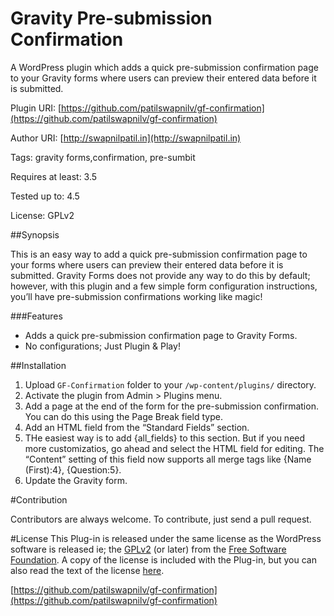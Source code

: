 # Gravity Pre-submission Confirmation
A WordPress plugin which adds a quick pre-submission confirmation page to your Gravity forms where users can preview their entered data before it is submitted.

Plugin URI: [https://github.com/patilswapnilv/gf-confirmation](https://github.com/patilswapnilv/gf-confirmation)

Author URI: [http://swapnilpatil.in](http://swapnilpatil.in)

Tags: gravity forms,confirmation, pre-sumbit

Requires at least: 3.5

Tested up to: 4.5

License: GPLv2


##Synopsis

This is an easy way to add a quick pre-submission confirmation page to your forms where users can preview their entered data before it is submitted. Gravity Forms does not provide any way to do this by default; however, with this plugin and a few simple form configuration instructions, you’ll have pre-submission confirmations working like magic!

###Features

* Adds a quick pre-submission confirmation page to Gravity Forms.
* No configurations; Just Plugin & Play!

##Installation
1. Upload `GF-Confirmation` folder to your `/wp-content/plugins/` directory.
2. Activate the plugin from Admin > Plugins menu.
3. Add a page at the end of the form for the pre-submission confirmation. You can do this using the Page Break field type.
3. Add an HTML field from the “Standard Fields” section.
4. THe easiest way is to add {all_fields} to this section. But if you need more customizatios, go ahead and select the HTML field for editing. The “Content” setting of this field now supports all merge tags like {Name (First):4}, {Question:5}.
6. Update the Gravity form.

#Contribution

Contributors are always welcome.
To contribute, just send a pull request.

#License
This Plug-in is released under the same license as the WordPress software is released ie; the [GPLv2](http://www.gnu.org/licenses/gpl-3.0.en.html) (or later) from the [Free Software Foundation](http://www.fsf.org/). A copy of the license is included with the Plug-in, but you can also read the text of the license [here](http://www.gnu.org/licenses/gpl-3.0.en.html).

[https://github.com/patilswapnilv/gf-confirmation](https://github.com/patilswapnilv/gf-confirmation)

